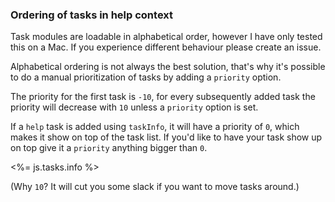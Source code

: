 ### Ordering of tasks in help context

Task modules are loadable in alphabetical order, however I have only tested this
on a Mac. If you experience different behaviour please create an issue.

Alphabetical ordering is not always the best solution, that's why it's possible
to do a manual prioritization of tasks by adding a `priority` option.

The priority for the first task is `-10`, for every subsequently added task the
priority will decrease with `10` unless a `priority` option is set.

If a `help` task is added using `taskInfo`, it will have a priority of `0`, which
makes it show on top of the task list.
If you'd like to have your task show up on top give it a `priority` anything bigger
than `0`.

<%= js.tasks.info %>

(Why `10`? It will cut you some slack if you want to move tasks around.)
